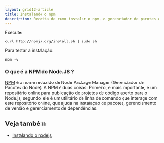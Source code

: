 ```yaml
---
layout: grid12-article
title: Instalando o npm
description: Receita de como instalar o npm, o gerenciador de pacotes do node.
---
```



Execute:

    curl http://npmjs.org/install.sh | sudo sh


Para testar a instalação:

    npm -v


### O que é a NPM do Node.JS ?

[NPM](http://nodebr.com/o-que-e-a-npm-do-nodejs/ "link-externo") é o nome reduzido de Node Package Manager (Gerenciador de Pacotes do Node). A NPM é duas coisas: Primeiro, e mais 
importante, é um repositório online para publicação de projetos de código aberto para o Node.js; segundo, ele é um 
utilitário de linha de comando que interage com este repositório online, que ajuda na instalação de pacotes, gerenciamento
de versão e gerenciamento de dependências.


Veja também
---

- [Instalando o nodejs](/linux/instalando-nodejs/)